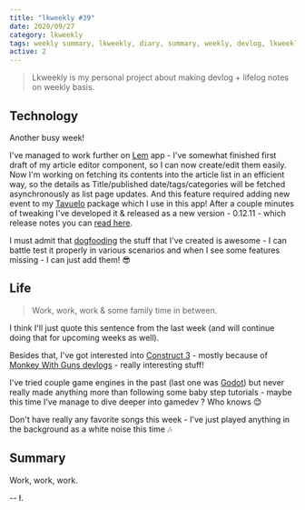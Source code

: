 ```yaml
---
title: "lkweekly #39"
date: 2020/09/27
category: lkweekly
tags: weekly summary, lkweekly, diary, summary, weekly, devlog, lkweekly2020
active: 2
---
```


> Lkweekly is my personal project about making devlog + lifelog notes on weekly basis.

## Technology

Another busy week!

I've managed to work further on [Lem](https://lem.pub) app - I've somewhat finished first draft of my article editor component, so I can now create/edit them easily. Now I'm working on fetching its contents into the article list in an efficient way, so the details as Title/published date/tags/categories will be fetched asynchronously as list page updates. And this feature required adding new event to my [Tavuelo](https://github.com/lukaszkups/tavuelo) package which I use in this app! After a couple minutes of tweaking I've developed it & released as a new version - 0.12.11 - which release notes you can [read here](/notes/tavuelo-01211-release-notes/).

I must admit that [dogfooding](https://en.wikipedia.org/wiki/Eating_your_own_dog_food) the stuff that I've created is awesome - I can battle test it properly in various scenarios and when I see some features missing - I can just add them! 😎

## Life

> Work, work, work & some family time in between.

I think I'll just quote this sentence from the last week (and will continue doing that for upcoming weeks as well).

Besides that, I've got interested into [Construct 3](https://www.construct.net/en) - mostly because of [Monkey With Guns devlogs](https://www.youtube.com/watch?v=DED6dvUfwCs&list=PL4GTIWB4rPQygBJxy6QX3-UVAEmNZPALl) - really interesting stuff!

I've tried couple game engines in the past (last one was [Godot](https://godotengine.org/)) but never really made anything more than following some baby step tutorials - maybe this time I've manage to dive deeper into gamedev ? Who knows 😊

Don't have really any favorite songs this week - I've just played anything in the background as a white noise this time 🎶

## Summary

Work, work, work.

-- ł.
